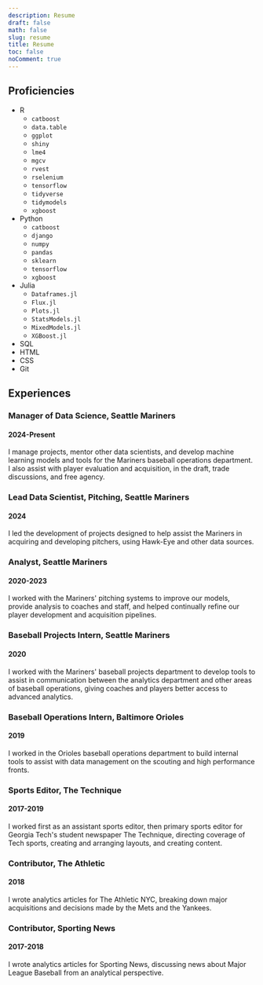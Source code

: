 ```yaml
---
description: Resume
draft: false
math: false
slug: resume
title: Resume
toc: false
noComment: true
---
```


## Proficiencies

* R
  * `catboost`
  * `data.table`
  * `ggplot`
  * `shiny`
  * `lme4`
  * `mgcv`
  * `rvest`
  * `rselenium`
  * `tensorflow`
  * `tidyverse`
  * `tidymodels`
  * `xgboost`
* Python
  * `catboost`
  * `django`
  * `numpy`
  * `pandas`
  * `sklearn`
  * `tensorflow`
  * `xgboost`
* Julia
  * `Dataframes.jl`
  * `Flux.jl`
  * `Plots.jl`
  * `StatsModels.jl`
  * `MixedModels.jl`
  * `XGBoost.jl`
* SQL
* HTML
* CSS
* Git

## Experiences

### Manager of Data Science, Seattle Mariners
#### 2024-Present

I manage projects, mentor other data scientists, and develop machine learning models and tools
for the Mariners baseball operations department. I also assist with player evaluation and acquisition,
in the draft, trade discussions, and free agency.

### Lead Data Scientist, Pitching, Seattle Mariners
#### 2024

I led the development of projects designed to help assist the Mariners in acquiring and developing
pitchers, using Hawk-Eye and other data sources. 

### Analyst, Seattle Mariners
#### 2020-2023

I worked with the Mariners' pitching systems to improve our models, provide analysis to coaches and staff, and helped continually refine our player development and acquisition pipelines.

### Baseball Projects Intern, Seattle Mariners
#### 2020

I worked with the Mariners' baseball projects department to develop tools to assist in communication between the analytics department and other areas of baseball operations, giving coaches and players better access to advanced analytics.

### Baseball Operations Intern, Baltimore Orioles
#### 2019

I worked in the Orioles baseball operations department to build internal tools to assist with data management on the scouting and high performance fronts.

### Sports Editor, The Technique
#### 2017-2019

I worked first as an assistant sports editor, then primary sports editor for Georgia Tech's student newspaper The Technique, directing coverage of Tech sports, creating and arranging layouts, and creating content.

### Contributor, The Athletic
#### 2018

I wrote analytics articles for The Athletic NYC, breaking down major acquisitions and decisions made by the Mets and the Yankees.

### Contributor, Sporting News
#### 2017-2018

I wrote analytics articles for Sporting News, discussing news about Major League Baseball from an analytical perspective.
